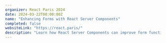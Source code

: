 ```yaml
---
organizer: React Paris 2024
date: 2024-03-22T08:00:00Z
name: "Enhancing Forms with React Server Components"
completed: false
websiteLink: "https://react.paris/"
description: "Learn how React Server Components can improve form functionality, with insights on benefits like faster load times and streamlined server-side processing. Discover practical strategies for integrating RSC into forms to enhance user experience and simplify front-end complexities."
---
```


